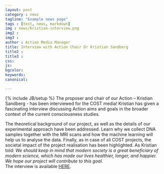 ```yaml
---
layout: post
category : news
tagline: "Example news page"
tags : [test, news, markdown]
img : news/Kristian-interview.png
img2 :
img3 :
author : Action Media Manager
title: Interview with Action Chair Dr Kristian Sandberg
title2 :
title3 :
css:
js:
bgcolor:
keywords:
canonical:

---
```

{% include JB/setup %}
The proposer and chair of our Action – Kristian Sandberg - has been interviewed for the COST media! Kristian has given a fascinating interview discussing Action aims and goals in the broader context of the current consciousness studies.

<!--more-->

The theoretical background of our project, as well as the details of our experimental approach have been addressed. Learn why we collect DNA samples together with the MRI scans and how the machine learning will help us to analyse the data. Finally, as in case of all COST projects, the societal impact of the project realisation has been highlighted. As Kristian told: _We should keep in mind that modern society is a great beneficiary of modern science, which has made our lives healthier, longer, and happier. We hope our project will contribute to this goal._  
The interview is available [HERE](https://www.cost.eu/news/the-neural-architecture-of-consciousness-interview-with-dr-kristian-sandberg/).
